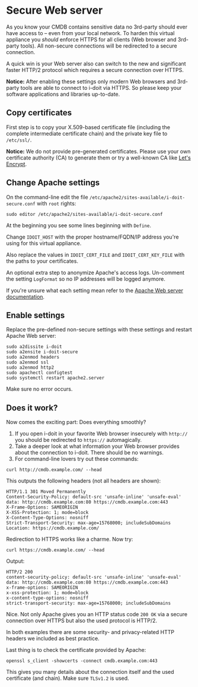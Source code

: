 # Secure Web server

As you know your CMDB contains sensitive data no 3rd-party should ever have access to – even from your local network. To harden this virtual appliance you _should_ enforce HTTPS for all clients (Web browser and 3rd-party tools). All non-secure connections will be redirected to a secure connection.

A quick win is your Web server also can switch to the new and significant faster HTTP/2 protocol which requires a secure connection over HTTPS.

**Notice:** After enabling these settings only modern Web browsers and 3rd-party tools are able to connect to i-doit via HTTPS. So please keep your software applications and libraries up-to-date.

## Copy certificates

First step is to copy your X.509-based certificate file (including the complete intermediate certificate chain) and the private key file to `/etc/ssl/`.

**Notice:** We do not provide pre-generated certificates. Please use your own certificate authority (CA) to generate them or try a well-known CA like [Let's Encrypt](https://letsencrypt.org/).

## Change Apache settings

On the command-line edit the file `/etc/apache2/sites-available/i-doit-secure.conf` with `root` rights:

~~~ {.bash}
sudo editor /etc/apache2/sites-available/i-doit-secure.conf
~~~

At the beginning you see some lines beginning with `Define`.

Change `IDOIT_HOST` with the proper hostname/FQDN/IP address you're using for this virtual appliance.

Also replace the values in `IDOIT_CERT_FILE` and `IDOIT_CERT_KEY_FILE` with the paths to your certificates.

An optional extra step to anonymize Apache's access logs. Un-comment the setting `LogFormat` so no IP addresses will be logged anymore.

If you're unsure what each setting mean refer to the [Apache Web server documentation](https://httpd.apache.org/docs/2.4/en/).

## Enable settings

Replace the pre-defined non-secure settings with these settings and restart Apache Web server:

~~~ {.bash}
sudo a2dissite i-doit
sudo a2ensite i-doit-secure
sudo a2enmod headers
sudo a2enmod ssl
sudo a2enmod http2
sudo apachectl configtest
sudo systemctl restart apache2.server
~~~

Make sure no error occurs.

## Does it work?

Now comes the exciting part: Does everything smoothly?

1.  If you open i-doit in your favorite Web browser insecurely with `http://` you should be redirected to `https://` automagically.
2.  Take a deeper look at what information your Web browser provides about the connection to i-doit. There should be no warnings.
3.  For command-line lovers try out these commands:

~~~ {.bash}
curl http://cmdb.example.com/ --head
~~~

This outputs the following headers (not all headers are shown):

~~~
HTTP/1.1 301 Moved Permanently
Content-Security-Policy: default-src 'unsafe-inline' 'unsafe-eval' data: http://cmdb.example.com:80 https://cmdb.example.com:443
X-Frame-Options: SAMEORIGIN
X-XSS-Protection: 1; mode=block
X-Content-Type-Options: nosniff
Strict-Transport-Security: max-age=15768000; includeSubDomains
Location: https://cmdb.example.com/
~~~

Redirection to HTTPS works like a charme. Now try:

~~~ {.bash}
curl https://cmdb.example.com/ --head
~~~

Output:

~~~
HTTP/2 200
content-security-policy: default-src 'unsafe-inline' 'unsafe-eval' data: http://cmdb.example.com:80 https://cmdb.example.com:443
x-frame-options: SAMEORIGIN
x-xss-protection: 1; mode=block
x-content-type-options: nosniff
strict-transport-security: max-age=15768000; includeSubDomains
~~~

Nice. Not only Apache gives you an HTTP status code `200 OK` via a secure connection over HTTPS but also the used protocol is HTTP/2.

In both examples there are some security- and privacy-related HTTP headers we included as best practice.

Last thing is to check the certificate provided by Apache:

~~~ {.bash}
openssl s_client -showcerts -connect cmdb.example.com:443
~~~

This gives you many details about the connection itself and the used certificate (and chain). Make sure `TLSv1.2` is used.
